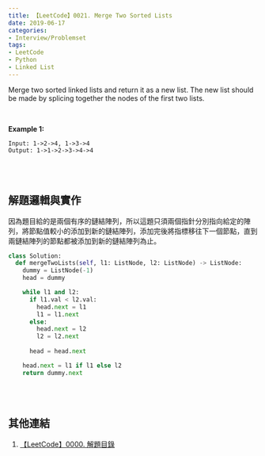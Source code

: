 ```yaml
---
title: 【LeetCode】0021. Merge Two Sorted Lists
date: 2019-06-17
categories:
- Interview/Problemset
tags:
- LeetCode
- Python
- Linked List
--- 
```


Merge two sorted linked lists and return it as a new list. The new list should be made by splicing together the nodes of the first two lists.

<!--more-->
<br>

**Example 1:**
```
Input: 1->2->4, 1->3->4
Output: 1->1->2->3->4->4
```

<br><br>
## 解題邏輯與實作
因為題目給的是兩個有序的鏈結陣列，所以這題只須兩個指針分別指向給定的陣列，將節點值較小的添加到新的鏈結陣列，添加完後將指標移往下一個節點，直到兩鏈結陣列的節點都被添加到新的鏈結陣列為止。


```python
class Solution:
  def mergeTwoLists(self, l1: ListNode, l2: ListNode) -> ListNode:
    dummy = ListNode(-1)
    head = dummy

    while l1 and l2:
      if l1.val < l2.val:
        head.next = l1
        l1 = l1.next    
      else:
        head.next = l2
        l2 = l2.next
        
      head = head.next

    head.next = l1 if l1 else l2
    return dummy.next
```

<br><br>

## 其他連結
1. [【LeetCode】0000. 解題目錄](/interview/problemset/2018/12/19/LeetCode-0000-Contents/)